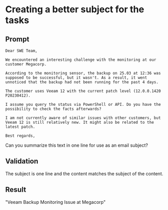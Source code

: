 # Creating a better subject for the tasks

## Prompt

```
Dear SWE Team,

We encountered an interesting challenge with the monitoring at our customer Megacorp.

According to the monitoring sensor, the backup on 25.03 at 12:36 was supposed to be successful, but it wasn't. As a result, it went unnoticed that the backup had not been running for the past 4 days.

The customer uses Veeam 12 with the current patch level (12.0.0.1420 P20230412).

I assume you query the status via PowerShell or API. Do you have the possibility to check the facts afterwards?

I am not currently aware of similar issues with other customers, but Veeam 12 is still relatively new. It might also be related to the latest patch.

Best regards,
```

Can you summarize this text in one line for use as an email subject?

## Validation

The subject is one line and the content matches the subject of the content.

## Result

"Veeam Backup Monitoring Issue at Megacorp"
